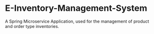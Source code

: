 # E-Inventory-Management-System
A Spring Microservice Application, used for the management of product and order type inventories.
